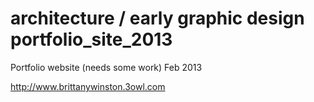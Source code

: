 architecture / early graphic design portfolio_site_2013
===================

Portfolio website (needs some work) Feb 2013 

http://www.brittanywinston.3owl.com
